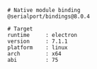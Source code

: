    # Native module binding
    @serialport/bindings@8.0.4
    
    # Target
    runtime     : electron 
    version     : 7.1.1
    platform    : linux
    arch        : x64
    abi         : 75
